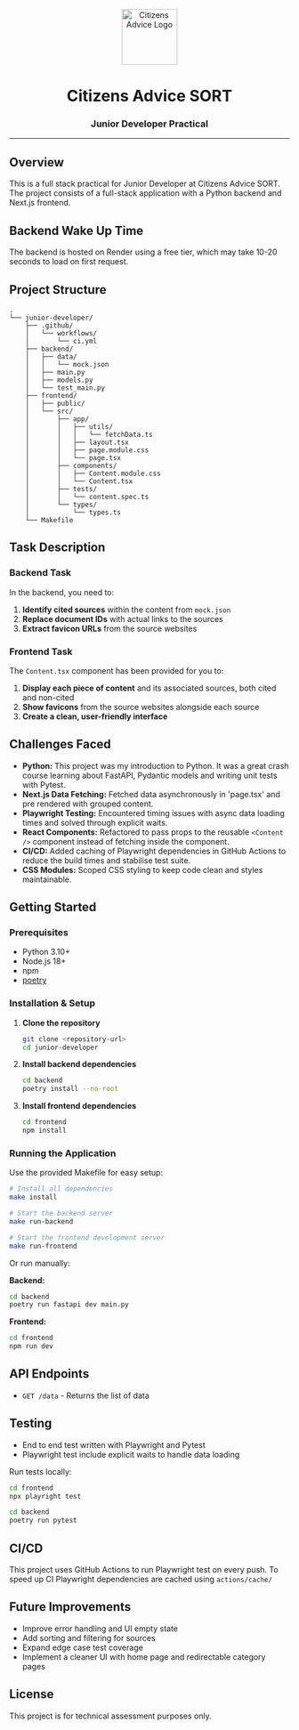 <div align="center">
  <img src="frontend/public/logo.png" alt="Citizens Advice Logo" width="100" height="100" />
    <h1>Citizens Advice SORT</h1>
    <h3>Junior Developer Practical</h3>
</div>

---

## Overview

This is a full stack practical for Junior Developer at Citizens Advice SORT. The project consists of a full-stack application with a Python backend and Next.js frontend.

## Backend Wake Up Time

The backend is hosted on Render using a free tier, which may take 10-20 seconds to load on first request.

## Project Structure

```
.
└── junior-developer/
    ├── .github/
    │   └── workflows/
    │       └── ci.yml
    ├── backend/
    │   ├── data/
    │   │   └── mock.json
    │   ├── main.py
    │   ├── models.py
    │   └── test_main.py
    ├── frontend/
    │   ├── public/
    │   └── src/
    │       ├── app/
    │       │   ├── utils/
    │       │   │   └── fetchData.ts
    │       │   ├── layout.tsx
    │       │   ├── page.module.css
    │       │   └── page.tsx
    │       ├── components/
    │       │   ├── Content.module.css
    │       │   └── Content.tsx
    │       ├── tests/
    │       │   └── content.spec.ts
    │       └── types/
    │           └── types.ts
    └── Makefile
```

## Task Description

### Backend Task

In the backend, you need to:

1. **Identify cited sources** within the content from `mock.json`
2. **Replace document IDs** with actual links to the sources
3. **Extract favicon URLs** from the source websites

### Frontend Task

The `Content.tsx` component has been provided for you to:

1. **Display each piece of content** and its associated sources, both cited and non-cited
2. **Show favicons** from the source websites alongside each source
3. **Create a clean, user-friendly interface**

## Challenges Faced

- **Python:** This project was my introduction to Python. It was a great crash course learning about FastAPI, Pydantic models and writing unit tests with Pytest.
- **Next.js Data Fetching:** Fetched data asynchronously in 'page.tsx' and pre rendered with grouped content.
- **Playwright Testing:** Encountered timing issues with async data loading times and solved through explicit waits.
- **React Components:** Refactored to pass props to the reusable `<Content />` component instead of fetching inside the component.
- **CI/CD:** Added caching of Playwright dependencies in GitHub Actions to reduce the build times and stabilise test suite.
- **CSS Modules:** Scoped CSS styling to keep code clean and styles maintainable.

## Getting Started

### Prerequisites

- Python 3.10+
- Node.js 18+
- npm
- [poetry](https://python-poetry.org/docs/#installation)

### Installation & Setup

1. **Clone the repository**

   ```bash
   git clone <repository-url>
   cd junior-developer
   ```

2. **Install backend dependencies**

   ```bash
   cd backend
   poetry install --no-root
   ```

3. **Install frontend dependencies**
   ```bash
   cd frontend
   npm install
   ```

### Running the Application

Use the provided Makefile for easy setup:

```bash
# Install all dependencies
make install

# Start the backend server
make run-backend

# Start the frontend development server
make run-frontend
```

Or run manually:

**Backend:**

```bash
cd backend
poetry run fastapi dev main.py
```

**Frontend:**

```bash
cd frontend
npm run dev
```

## API Endpoints

- `GET /data` - Returns the list of data

## Testing

- End to end test written with Playwright and Pytest
- Playwright test include explicit waits to handle data loading

Run tests locally:

```bash
cd frontend
npx playright test

cd backend
poetry run pytest
```

## CI/CD

This project uses GitHub Actions to run Playwright test on every push.
To speed up CI Playwright dependencies are cached using `actions/cache/`

## Future Improvements

- Improve error handling and UI empty state
- Add sorting and filtering for sources
- Expand edge case test coverage
- Implement a cleaner UI with home page and redirectable category pages

## License

This project is for technical assessment purposes only.
